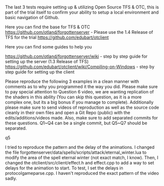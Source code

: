 The last 3 tests require setting up & utilizing Open Source TFS & OTC, this is part of the trial itself to confirm your ability to setup a local environment and basic navigation of Github.

Here you can find the base for TFS & OTC
https://github.com/otland/forgottenserver - Please use the 1.4 Release of TFS for the trial
https://github.com/edubart/otclient

Here you can find some guides to help you

https://github.com/otland/forgottenserver/wiki - step by step guide for setting up the server (1.3 Release of TFS)
https://github.com/edubart/otclient/wiki/Compiling-on-Windows - step by step guide for setting up the client


Please reproduce the following 3 examples in a clean manner with comments as to why you programmed it the way you did. Please make sure to pay special attention to Question 6 video, we are wanting replication of the shaders in this ability (You can skip this question, as it is a more complex one, but its a big bonus if you manage to complete). Additionally please make sure to send videos of reproduction as well as the source code cleanly in their own files and open a Git Repo (public) with the edits/additions/videos made. Also, make sure to add separated commits for these questions. Q1~Q4 can be a single commit, but Q5~Q7 should be separated.



q5

I tried to reproduce the pattern and the delay of the animations. 
I changed the file forgottenserver/data/spells/scripts/attack/eternal_winter.lua to modify the area of the spell eternal winter (not exact match, I know).
Then, I changed the otclient/src/client/effect.h and effect.cpp to add a way to set delays for the animation to start.
To test, I set the delays in protocolgameparse.cpp.
I haven't reproduced the exact pattern of the video sadly.
